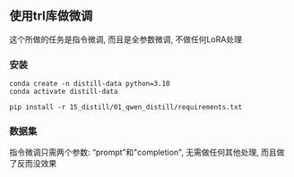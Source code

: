 ## 使用trl库做微调
这个所做的任务是指令微调, 而且是全参数微调, 不做任何LoRA处理
### 安装
```
conda create -n distill-data python=3.10
conda activate distill-data

pip install -r 15_distill/01_qwen_distill/requirements.txt
```
### 数据集
指令微调只需两个参数: “prompt”和"completion", 无需做任何其他处理, 而且做了反而没效果